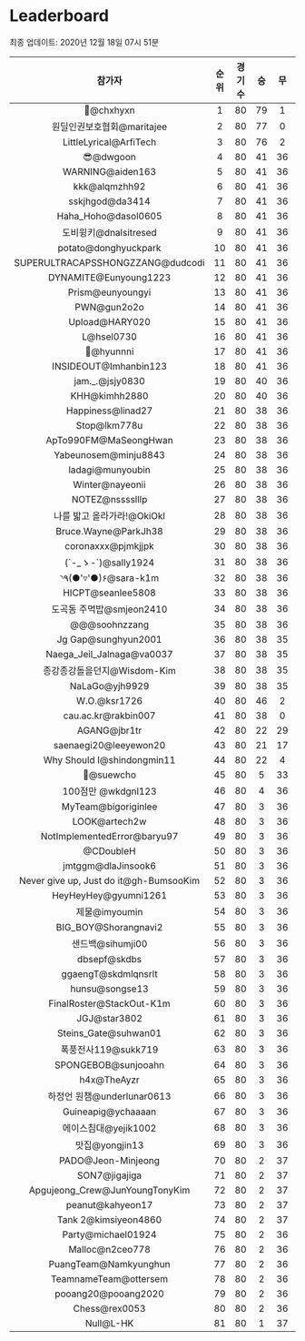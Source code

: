 # Leaderboard
최종 업데이트: 2020년 12월 18일 07시 51분




| 참가자 | 순위 | 경기수 | 승 | 무 | 패 | 승점 |
|:---:|:---:|:---:|:---:|:---:|:---:|:---:|
| 👑@chxhyxn | 1 | 80 | 79 | 1 | 0 | 238 |
| 원딜인권보호협회@maritajee | 2 | 80 | 77 | 0 | 3 | 231 |
| LittleLyrical@ArfiTech | 3 | 80 | 76 | 2 | 2 | 230 |
| 😎@dwgoon | 4 | 80 | 41 | 36 | 3 | 159 |
| WARNING@aiden163 | 5 | 80 | 41 | 36 | 3 | 159 |
| kkk@alqmzhh92 | 6 | 80 | 41 | 36 | 3 | 159 |
| sskjhgod@da3414 | 7 | 80 | 41 | 36 | 3 | 159 |
| Haha_Hoho@dasol0605 | 8 | 80 | 41 | 36 | 3 | 159 |
| 도비윙키@dnalsitresed | 9 | 80 | 41 | 36 | 3 | 159 |
| potato@donghyuckpark | 10 | 80 | 41 | 36 | 3 | 159 |
| SUPERULTRACAPSSHONGZZANG@dudcodi | 11 | 80 | 41 | 36 | 3 | 159 |
| DYNAMITE@Eunyoung1223 | 12 | 80 | 41 | 36 | 3 | 159 |
| Prism@eunyoungyi | 13 | 80 | 41 | 36 | 3 | 159 |
| PWN@gun2o2o | 14 | 80 | 41 | 36 | 3 | 159 |
| Upload@HARY020 | 15 | 80 | 41 | 36 | 3 | 159 |
| L@hsel0730 | 16 | 80 | 41 | 36 | 3 | 159 |
| 🐻@hyunnni | 17 | 80 | 41 | 36 | 3 | 159 |
| INSIDEOUT@Imhanbin123 | 18 | 80 | 41 | 36 | 3 | 159 |
| jam._.@jsjy0830 | 19 | 80 | 40 | 36 | 4 | 156 |
| KHH@kimhh2880 | 20 | 80 | 40 | 36 | 4 | 156 |
| Happiness@linad27 | 21 | 80 | 38 | 36 | 6 | 150 |
| Stop@lkm778u | 22 | 80 | 38 | 36 | 6 | 150 |
| ApTo990FM@MaSeongHwan | 23 | 80 | 38 | 36 | 6 | 150 |
| Yabeunosem@minju8843 | 24 | 80 | 38 | 36 | 6 | 150 |
| ladagi@munyoubin | 25 | 80 | 38 | 36 | 6 | 150 |
| Winter@nayeonii | 26 | 80 | 38 | 36 | 6 | 150 |
| NOTEZ@nsssslllp | 27 | 80 | 38 | 36 | 6 | 150 |
| 나를 밟고 올라가라!@OkiOkl | 28 | 80 | 38 | 36 | 6 | 150 |
| Bruce.Wayne@ParkJh38 | 29 | 80 | 38 | 36 | 6 | 150 |
| coronaxxx@pjmkjjpk | 30 | 80 | 38 | 36 | 6 | 150 |
| (´-_ゝ-`)@sally1924 | 31 | 80 | 38 | 36 | 6 | 150 |
| ◝٩(●'▿'●)۶@sara-k1m | 32 | 80 | 38 | 36 | 6 | 150 |
| HICPT@seanlee5808 | 33 | 80 | 38 | 36 | 6 | 150 |
| 도곡동 주먹밥@smjeon2410 | 34 | 80 | 38 | 36 | 6 | 150 |
| @@@soohnzzang | 35 | 80 | 38 | 36 | 6 | 150 |
| Jg Gap@sunghyun2001 | 36 | 80 | 38 | 35 | 7 | 149 |
| Naega_Jeil_Jalnaga@va0037 | 37 | 80 | 38 | 35 | 7 | 149 |
| 종강종강돌을던지@Wisdom-Kim | 38 | 80 | 38 | 35 | 7 | 149 |
| NaLaGo@yjh9929 | 39 | 80 | 38 | 35 | 7 | 149 |
| W.O.@ksr1726 | 40 | 80 | 46 | 2 | 32 | 140 |
| cau.ac.kr@rakbin007 | 41 | 80 | 38 | 0 | 42 | 114 |
| AGANG@jbr1tr | 42 | 80 | 22 | 29 | 29 | 95 |
| saenaegi20@leeyewon20 | 43 | 80 | 21 | 17 | 42 | 80 |
| Why Should I@shindongmin11 | 44 | 80 | 22 | 4 | 54 | 70 |
| 👏@suewcho | 45 | 80 | 5 | 33 | 42 | 48 |
| 100점만 @wkdgnl123 | 46 | 80 | 4 | 36 | 40 | 48 |
| MyTeam@bigoriginlee | 47 | 80 | 3 | 36 | 41 | 45 |
| LOOK@artech2w | 48 | 80 | 3 | 36 | 41 | 45 |
| NotImplementedError@baryu97 | 49 | 80 | 3 | 36 | 41 | 45 |
| @CDoubleH | 50 | 80 | 3 | 36 | 41 | 45 |
| jmtggm@dlaJinsook6 | 51 | 80 | 3 | 36 | 41 | 45 |
| Never give up, Just do it@gh-BumsooKim | 52 | 80 | 3 | 36 | 41 | 45 |
| HeyHeyHey@gyumni1261 | 53 | 80 | 3 | 36 | 41 | 45 |
| 제물@imyoumin | 54 | 80 | 3 | 36 | 41 | 45 |
| BIG_BOY@Shorangnavi2 | 55 | 80 | 3 | 36 | 41 | 45 |
| 샌드백@sihumji00 | 56 | 80 | 3 | 36 | 41 | 45 |
| dbsepf@skdbs | 57 | 80 | 3 | 36 | 41 | 45 |
| ggaengT@skdmlqnsrlt | 58 | 80 | 3 | 36 | 41 | 45 |
| hunsu@songse13 | 59 | 80 | 3 | 36 | 41 | 45 |
| FinalRoster@StackOut-K1m | 60 | 80 | 3 | 36 | 41 | 45 |
| JGJ@star3802 | 61 | 80 | 3 | 36 | 41 | 45 |
| Steins_Gate@suhwan01 | 62 | 80 | 3 | 36 | 41 | 45 |
| 폭풍전사119@sukk719 | 63 | 80 | 3 | 36 | 41 | 45 |
| SPONGEBOB@sunjooahn | 64 | 80 | 3 | 36 | 41 | 45 |
| h4x@TheAyzr | 65 | 80 | 3 | 36 | 41 | 45 |
| 하정언 원챔@underlunar0613 | 66 | 80 | 3 | 36 | 41 | 45 |
| Guineapig@ychaaaan | 67 | 80 | 3 | 36 | 41 | 45 |
| 에이스침대@yejik1002 | 68 | 80 | 3 | 36 | 41 | 45 |
| 맛집@yongjin13 | 69 | 80 | 3 | 36 | 41 | 45 |
| PADO@Jeon-Minjeong | 70 | 80 | 2 | 37 | 41 | 43 |
| SON7@jigajiga | 71 | 80 | 2 | 37 | 41 | 43 |
| Apgujeong_Crew@JunYoungTonyKim | 72 | 80 | 2 | 37 | 41 | 43 |
| peanut@kahyeon17 | 73 | 80 | 2 | 37 | 41 | 43 |
| Tank 2@kimsiyeon4860 | 74 | 80 | 2 | 37 | 41 | 43 |
| Party@michael01924 | 75 | 80 | 2 | 36 | 42 | 42 |
| Malloc@n2ceo778 | 76 | 80 | 2 | 36 | 42 | 42 |
| PuangTeam@Namkyunghun | 77 | 80 | 2 | 36 | 42 | 42 |
| TeamnameTeam@ottersem | 78 | 80 | 2 | 36 | 42 | 42 |
| pooang20@pooang2020 | 79 | 80 | 2 | 36 | 42 | 42 |
| Chess@rex0053 | 80 | 80 | 2 | 36 | 42 | 42 |
| Null@L-HK | 81 | 80 | 1 | 37 | 42 | 40 |